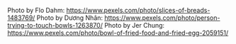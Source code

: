 Photo by Flo Dahm: https://www.pexels.com/photo/slices-of-breads-1483769/
Photo by Dương Nhân: https://www.pexels.com/photo/person-trying-to-touch-bowls-1263870/
Photo by Jer Chung: https://www.pexels.com/photo/bowl-of-fried-food-and-fried-egg-2059151/